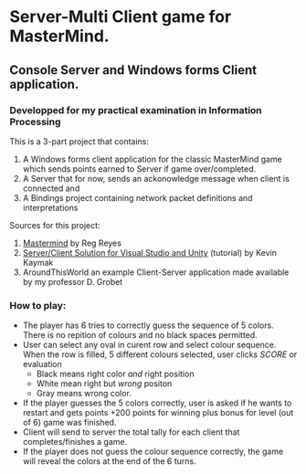 # Server-Multi Client game for MasterMind. #
## Console Server and Windows forms Client application. ##
### Developped for my practical examination in Information Processing ###

This is a 3-part project that contains:
1. A Windows forms client application for the classic MasterMind game which sends points earned to Server if game over/completed.
2. A Server that for now, sends an ackonowledge message when client is connected and
3. A Bindings project containing network packet definitions and interpretations

Sources for this project:
1. [Mastermind](https://github.com/reyesreg/mastermind) by Reg Reyes
2. [Server/Client Solution for Visual Studio and Unity](https://www.youtube.com/watch?v=FY1QLjj2nwY) (tutorial) by Kevin Kaymak
3. AroundThisWorld an example Client-Server application made available by my professor D. Grobet

### How to play: ###

* The player has 6 tries to correctly guess the sequence of 5 colors. There is no repition of colours and no black spaces permitted.
* User can select any oval in curent row  and select colour sequence. When the row is filled, 5 different colours selected, user clicks _SCORE_ or evaluation 
  * Black means right color _and_ right position
  * White mean right but _wrong_ positon
  * Gray means wrong color.
* If the player guesses the 5 colors correctly, user is asked if he wants to restart and gets points +200 points for winning plus bonus for level (out of 6) game was finished.
* Client will send to server the total tally for each client that completes/finishes a game.
* If the player does not guess the colour sequence correctly, the game will reveal the colors at the end of the 6 turns.


